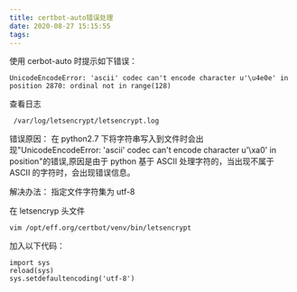 ```yaml
---
title: certbot-auto错误处理
date: 2020-08-27 15:15:55
tags:
---
```


使用 cerbot-auto 时提示如下错误：

```
UnicodeEncodeError: 'ascii' codec can't encode character u'\u4e0e' in position 2870: ordinal not in range(128)
```

查看日志

```
 /var/log/letsencrypt/letsencrypt.log
```

错误原因：
在 python2.7 下将字符串写入到文件时会出现"UnicodeEncodeError: 'ascii' codec can't encode character u'\xa0' in position"的错误,原因是由于 python 基于 ASCII 处理字符的，当出现不属于 ASCII 的字符时，会出现错误信息。

解决办法：
指定文件字符集为 utf-8

在 letsencryp 头文件

```
vim /opt/eff.org/certbot/venv/bin/letsencrypt
```

加入以下代码：

```
import sys
reload(sys)
sys.setdefaultencoding('utf-8')
```

<!-- more -->
